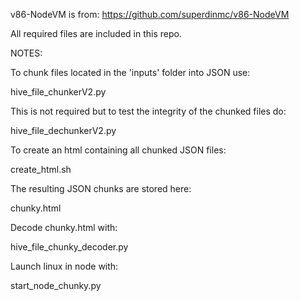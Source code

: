 v86-NodeVM is from: https://github.com/superdinmc/v86-NodeVM

All required files are included in this repo.

NOTES:

To chunk files located in the 'inputs' folder into JSON use:

hive_file_chunkerV2.py

This is not required but to test the integrity of the chunked files do:

hive_file_dechunkerV2.py

To create an html containing all chunked JSON files:

create_html.sh

The resulting JSON chunks are stored here:

chunky.html

Decode chunky.html with:

hive_file_chunky_decoder.py

Launch linux in node with:

start_node_chunky.py
